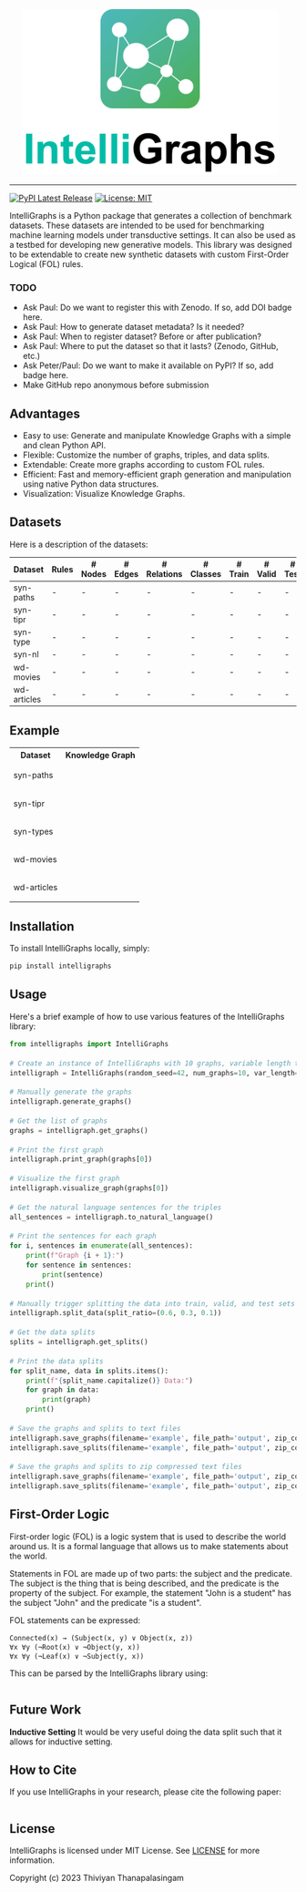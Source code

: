 <p  align="center">
    <img src="images/IntelliGraph-logo.png" width="450px;" style="max-width: 100%;  margin-right:10px;">
<p>

---

[![PyPI Latest Release](https://img.shields.io/pypi/v/intelligraphs.svg)]([https://pypi.org/project/pandas/](https://pypi.org/project/intelligraphs/))
[![License: MIT](https://img.shields.io/badge/License-MIT-yellow.svg)](https://opensource.org/licenses/MIT)

IntelliGraphs is a Python package that generates a collection of benchmark datasets. These datasets are intended to be used
for benchmarking machine learning models under transductive settings. It can also be used as a testbed for developing
new generative models. This library was designed to be extendable to create new synthetic datasets with custom 
First-Order Logical (FOL) rules.

### TODO

* Ask Paul: Do we want to register this with Zenodo. If so, add DOI badge here.
* Ask Paul: How to generate dataset metadata? Is it needed?
* Ask Paul: When to register dataset? Before or after publication?
* Ask Paul: Where to put the dataset so that it lasts? (Zenodo, GitHub, etc.)
* Ask Peter/Paul: Do we want to make it available on PyPI? If so, add badge here.
* Make GitHub repo anonymous before submission

## Advantages

* Easy to use: Generate and manipulate Knowledge Graphs with a simple and clean Python API.
* Flexible: Customize the number of graphs, triples, and data splits.
* Extendable: Create more graphs according to custom FOL rules.
* Efficient: Fast and memory-efficient graph generation and manipulation using native Python data structures.
* Visualization: Visualize Knowledge Graphs.

## Datasets

Here is a description of the datasets:

| Dataset | Rules | # Nodes | # Edges | # Relations | # Classes | # Train | # Valid | # Test |
|---------|-------------|---------|---------|-------------|-----------|---------|---------|--------|
|syn-paths|-|-|-|-| - |-|-|-|
|syn-tipr|-|-|-|-|-|-|-|-|
|syn-type|-|-|-|-|-|-|-|-|
|syn-nl|-|-|-|-|-|-|-|-|
|wd-movies|-|-|-|-|-|-|-|-|
|wd-articles|-|-|-|-|-|-|-|-|

## Example

<table>
  <tr>
    <th>Dataset</th>
    <th>Knowledge Graph</th>
  </tr>
  <tr>
    <td>syn-paths</td>
    <td><pre>
    </pre></td>
  </tr>
  <tr>
    <td>syn-tipr</td>
    <td><pre>
    </pre></td>
  </tr>
  <tr>
    <td>syn-types</td>
    <td><pre>
    </pre></td>
  </tr>
  <tr>
    <td>wd-movies</td>
    <td><pre>
    </pre></td>
  </tr>
  <tr>
    <td>wd-articles</td>
    <td><pre>
    </pre></td>
  </tr>
</table>

## Installation

To install IntelliGraphs locally, simply:

```bash
pip install intelligraphs
```

## Usage

Here's a brief example of how to use various features of the IntelliGraphs library:

```python
from intelligraphs import IntelliGraphs

# Create an instance of IntelliGraphs with 10 graphs, variable length triples, and a random seed of 42
intelligraph = IntelliGraphs(random_seed=42, num_graphs=10, var_length=True, min_triples=2, max_triples=5)

# Manually generate the graphs
intelligraph.generate_graphs()

# Get the list of graphs
graphs = intelligraph.get_graphs()

# Print the first graph
intelligraph.print_graph(graphs[0])

# Visualize the first graph
intelligraph.visualize_graph(graphs[0])

# Get the natural language sentences for the triples
all_sentences = intelligraph.to_natural_language()

# Print the sentences for each graph
for i, sentences in enumerate(all_sentences):
    print(f"Graph {i + 1}:")
    for sentence in sentences:
        print(sentence)
    print()

# Manually trigger splitting the data into train, valid, and test sets
intelligraph.split_data(split_ratio=(0.6, 0.3, 0.1))

# Get the data splits
splits = intelligraph.get_splits()

# Print the data splits
for split_name, data in splits.items():
    print(f"{split_name.capitalize()} Data:")
    for graph in data:
        print(graph)
    print()

# Save the graphs and splits to text files
intelligraph.save_graphs(filename='example', file_path='output', zip_compression=False)
intelligraph.save_splits(filename='example', file_path='output', zip_compression=False)

# Save the graphs and splits to zip compressed text files
intelligraph.save_graphs(filename='example', file_path='output', zip_compression=True)
intelligraph.save_splits(filename='example', file_path='output', zip_compression=True)
```

## First-Order Logic

First-order logic (FOL) is a logic system that is used to describe the world around us. It is a formal language that
allows us to make statements about the world.

Statements in FOL are made up of two parts: the subject and the predicate. The subject is the thing that is being
described, and the predicate is the property of the subject. For example, the statement "John is a student" has the
subject "John" and the predicate "is a student".

FOL statements can be expressed: 

```text
Connected(x) → (Subject(x, y) ∨ Object(x, z))
∀x ∀y (¬Root(x) ∨ ¬Object(y, x))
∀x ∀y (¬Leaf(x) ∨ ¬Subject(y, x))
```

This can be parsed by the IntelliGraphs library using:

```python

```

## Future Work

**Inductive Setting** It would be very useful doing the data split such that it allows for inductive setting.

## How to Cite

If you use IntelliGraphs in your research, please cite the following paper:

```bibtex

```

## License

IntelliGraphs is licensed under MIT License. See [LICENSE](LICENSE) for more information.

Copyright (c) 2023 Thiviyan Thanapalasingam
